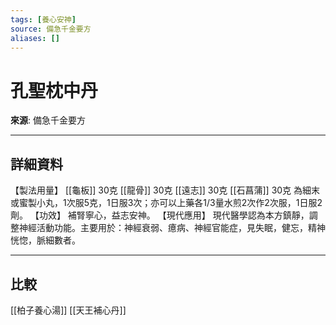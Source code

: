 ```yaml
---
tags: [養心安神]
source: 備急千金要方
aliases: []
---
```


# 孔聖枕中丹

**來源**: 備急千金要方  

---

## 詳細資料
【製法用量】 [[龜板]] 30克 [[龍骨]] 30克 [[遠志]] 30克 [[石菖蒲]] 30克
為細末或蜜製小丸，1次服5克，1日服3次；亦可以上藥各1/3量水煎2次作2次服，1日服2劑。
【功效】
補腎寧心，益志安神。
【現代應用】
現代醫學認為本方鎮靜，調整神經活動功能。主要用於：神經衰弱、癔病、神經官能症，見失眠，健忘，精神恍惚，脈細數者。

---

## 比較
[[柏子養心湯]]
[[天王補心丹]]
